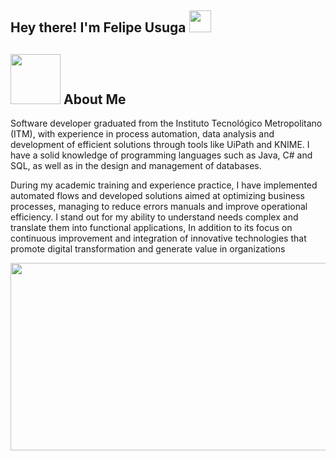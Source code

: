 <h2> Hey there! I'm Felipe Usuga <img src="https://github.com/user-attachments/assets/7c3d1f16-986a-4c9e-a943-855767030060" width="35"></h2>

## <picture><img src = "https://github.com/user-attachments/assets/1e94b27d-6cc2-4af9-83ef-c2e56260a09f" width = 80px></picture> About Me

Software developer graduated from the Instituto
Tecnológico Metropolitano (ITM), with experience in
process automation, data analysis and
development of efficient solutions through
tools like UiPath and KNIME. I have a solid
knowledge of programming languages ​​such as
Java, C# and SQL, as well as in the design and management of
databases.


During my academic training and experience
practice, I have implemented automated flows and
developed solutions aimed at optimizing
business processes, managing to reduce errors
manuals and improve operational efficiency. I stand out
for my ability to understand needs
complex and translate them into functional applications,
In addition to its focus on continuous improvement and
integration of innovative technologies that promote
digital transformation and generate value in
organizations

<img src="https://github.com/user-attachments/assets/39b88fed-5df0-467c-9b82-8fbd47d1beb0" width="600" height="300" />
